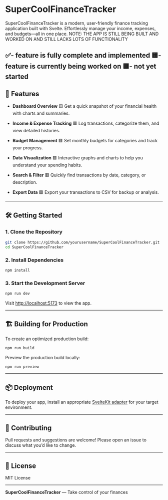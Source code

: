 # SuperCoolFinanceTracker

SuperCoolFinanceTracker is a modern, user-friendly finance tracking application built with Svelte. Effortlessly manage your income, expenses, and budgets—all in one place.
NOTE: THE APP IS STILL BEING BUILT AND WORKED ON AND STILL LACKS LOTS OF FUNCTIONALITY

✅- feature is fully complete and implemented
🟨- feature is currently being worked on
🟥- not yet started
---

## 🚀 Features

- **Dashboard Overview** 🟨
  Get a quick snapshot of your financial health with charts and summaries.

- **Income & Expense Tracking** 🟥
  Log transactions, categorize them, and view detailed histories.

- **Budget Management** 🟥 
  Set monthly budgets for categories and track your progress.

- **Data Visualization** 🟥
  Interactive graphs and charts to help you understand your spending habits.

- **Search & Filter** 🟥
  Quickly find transactions by date, category, or description.

- **Export Data** 🟥
  Export your transactions to CSV for backup or analysis.

---

## 🛠️ Getting Started

### 1. Clone the Repository

```bash
git clone https://github.com/yourusername/SuperCoolFinanceTracker.git
cd SuperCoolFinanceTracker
```

### 2. Install Dependencies

```bash
npm install
```

### 3. Start the Development Server

```bash
npm run dev
```

Visit [http://localhost:5173](http://localhost:5173) to view the app.

---

## 🏗️ Building for Production

To create an optimized production build:

```bash
npm run build
```

Preview the production build locally:

```bash
npm run preview
```

---

## 📦 Deployment

To deploy your app, install an appropriate [SvelteKit adapter](https://svelte.dev/docs/kit/adapters) for your target environment.

---

## 🤝 Contributing

Pull requests and suggestions are welcome! Please open an issue to discuss what you’d like to change.

---

## 📄 License

MIT License

---

**SuperCoolFinanceTracker** — Take control of your finances
